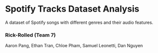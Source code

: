 # Spotify Tracks Dataset Analysis
A dataset of Spotify songs with different genres and their audio features. <br/>
### Rick-Rolled (Team 7)
Aaron Pang, Ethan Tran, Chloe Pham, Samuel Leonetti, Dan Nguyen
